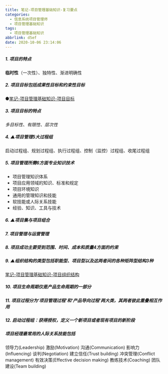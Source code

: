 ```yaml
---
title: 笔记-项目管理基础知识-复习要点
categories:
  - 信息系统项目管理师
  - 项目管理基础知识
tags:
  - 项目管理基础知识
abbrlink: d5ef
date: 2020-10-06 23:14:06
---
```


##### 1. 项目的特点

**临时性**（一次性）、独特性、渐进明确性

##### 2. 项目目标包括成果性目标和约束性目标

●[笔记-项目管理基础知识-项目目标](8c7a.html)

##### 3. 项目目标的特点

*多目标性、有限性、层次性*

##### 4. ▲项目管理5大过程组

启动过程组、规划过程组、执行过程组、控制（监控）过程组、收尾过程组

##### 5. 项目管理所需6方面专业知识技术

- 项目管理知识体系
- 项目应用领域的知识、标准和规定
- 项目环境知识
- 通用的管理知识和技能
- 软技能或人际关系技能
- 经验、知识、工具与技术

##### 6. ▲项目集与项目组合

##### 7. 项目管理与运营管理

##### 8. 项目成功主要受到范围、时间、成本和质量4方面的约束

##### 9. ▲组织结构的类型包括职能型、项目型以及这两者间的各种矩阵型结构3种

[笔记-项目管理基础知识-项目组织结构](9c8a.html?_blank)

##### 10. 项目生命周期仅是产品生命周期的一部分

##### 11. 项目过程分为‘项目管理过程’和‘产品导向过程’两大类，其两者彼此重叠相互作用

##### 12. 启动过程组：获得授权，定义一个新项目或者现有项目的新阶段

##### 项目经理最常用的人际关系技能包括

领导力(Leadership)
激励(Motivation)
沟通(Communication)
影响力(Influencing)
谈判(Negotiation)
建立信任(Trust building)
冲突管理(Conflict management)
有效决策(Effective decision making)
教练技术(Coaching)
团队建设(Team building)
